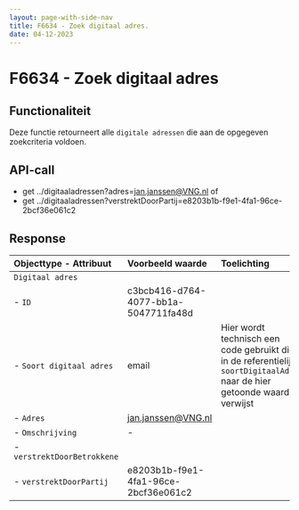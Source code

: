 ```yaml
---
layout: page-with-side-nav
title: F6634 - Zoek digitaal adres.
date: 04-12-2023
---
```


# F6634 - Zoek digitaal adres

## Functionaliteit

Deze functie retourneert alle `digitale adressen` die aan de opgegeven zoekcriteria voldoen.

## API-call

- get ../digitaaladressen?adres=jan.janssen@VNG.nl                                   of
- get ../digitaaladressen?verstrektDoorPartij=e8203b1b-f9e1-4fa1-96ce-2bcf36e061c2

## Response 

| Objecttype - Attribuut | Voorbeeld waarde | Toelichting |
| :----------- | :----------- | :----------- |
| `Digitaal adres` | | |
| - `ID` | c3bcb416-d764-4077-bb1a-5047711fa48d | | 
| - `Soort digitaal adres` | email | Hier wordt technisch een code gebruikt die in de referentielijst `soortDigitaalAdres` naar de hier getoonde waarde verwijst | 
| - `Adres` | jan.janssen@VNG.nl | | 
| - `Omschrijving` | - | | 
| - `verstrektDoorBetrokkene` | | |
| - `verstrektDoorPartij` | e8203b1b-f9e1-4fa1-96ce-2bcf36e061c2 | | 
